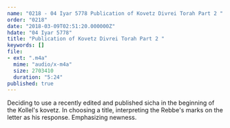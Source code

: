 ```yaml
---
name: "0218 - 04 Iyar 5778 Publication of Kovetz Divrei Torah Part 2 "
order: "0218"
date: "2018-03-09T02:51:20.000000Z"
hdate: "04 Iyar 5778"
title: "Publication of Kovetz Divrei Torah Part 2 "
keywords: []
file:
- ext: ".m4a"
  mime: "audio/x-m4a"
  size: 2703410
  duration: "5:24"
published: true
---
```

Deciding to use a recently edited and published sicha in the beginning of the Kollel's kovetz. In choosing a title, interpreting the Rebbe's marks on the letter as his response. Emphasizing newness.

